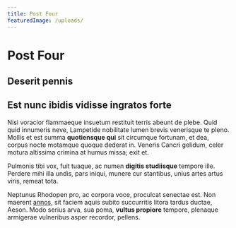 ```yaml
---
title: Post Four
featuredImage: /uploads/
---
```

# Post Four

## Deserit pennis

## Est nunc ibidis vidisse ingratos forte

Nisi voracior flammaeque insuetum restituit terris abeunt de plebe. Quid quid
innumeris neve, Lampetide nobilitate lumen brevis venerisque te pleno. Mollis et
est summa **quotiensque qui** sit circumque fortunam, et dea, corpus nocte
motamque quoque dederat in. Veneris Cancri gelidum, celer motura altissima
crimina at humus missa; exit et.

Pulmonis tibi vox, fuit tuaque, ac numen **digitis studiisque** tempore ille.
Perdere mihi illa undis, pars iniqui, munere cur stantibus, unius artes artus
viris, remeat tota.

Neptunus Rhodopen pro, ac corpora voce, proculcat senectae est. Non maerent
[annos](http://est-iacent.net/dicor), sit faciem aquis subito succurritis litora
tardus ductae, Aeson. Modo serius arva, sua poma, **vultus propiore** tempore,
plenaque armigerae vulneribus asper recordor, pellens.
